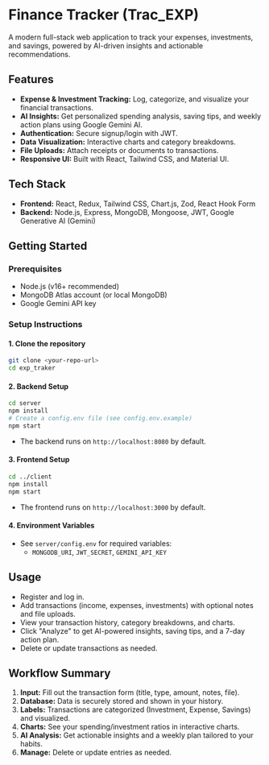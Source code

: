 # Finance Tracker (Trac_EXP)

A modern full-stack web application to track your expenses, investments, and savings, powered by AI-driven insights and actionable recommendations.

## Features
- **Expense & Investment Tracking:** Log, categorize, and visualize your financial transactions.
- **AI Insights:** Get personalized spending analysis, saving tips, and weekly action plans using Google Gemini AI.
- **Authentication:** Secure signup/login with JWT.
- **Data Visualization:** Interactive charts and category breakdowns.
- **File Uploads:** Attach receipts or documents to transactions.
- **Responsive UI:** Built with React, Tailwind CSS, and Material UI.

## Tech Stack
- **Frontend:** React, Redux, Tailwind CSS, Chart.js, Zod, React Hook Form
- **Backend:** Node.js, Express, MongoDB, Mongoose, JWT, Google Generative AI (Gemini)

## Getting Started

### Prerequisites
- Node.js (v16+ recommended)
- MongoDB Atlas account (or local MongoDB)
- Google Gemini API key

### Setup Instructions

#### 1. Clone the repository
```bash
git clone <your-repo-url>
cd exp_traker
```

#### 2. Backend Setup
```bash
cd server
npm install
# Create a config.env file (see config.env.example)
npm start
```
- The backend runs on `http://localhost:8080` by default.

#### 3. Frontend Setup
```bash
cd ../client
npm install
npm start
```
- The frontend runs on `http://localhost:3000` by default.

#### 4. Environment Variables
- See `server/config.env` for required variables:
  - `MONGODB_URI`, `JWT_SECRET`, `GEMINI_API_KEY`

## Usage
- Register and log in.
- Add transactions (income, expenses, investments) with optional notes and file uploads.
- View your transaction history, category breakdowns, and charts.
- Click "Analyze" to get AI-powered insights, saving tips, and a 7-day action plan.
- Delete or update transactions as needed.

## Workflow Summary
1. **Input:** Fill out the transaction form (title, type, amount, notes, file).
2. **Database:** Data is securely stored and shown in your history.
3. **Labels:** Transactions are categorized (Investment, Expense, Savings) and visualized.
4. **Charts:** See your spending/investment ratios in interactive charts.
5. **AI Analysis:** Get actionable insights and a weekly plan tailored to your habits.
6. **Manage:** Delete or update entries as needed.
